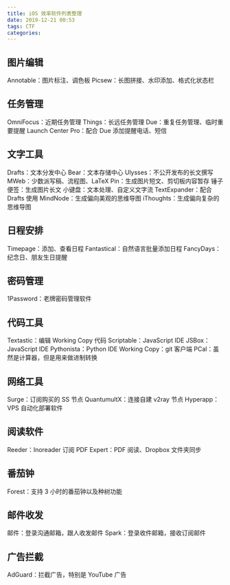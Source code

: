 ```yaml
---
title: iOS 效率软件列表整理
date: 2019-12-21 00:53
tags: CTF
categories: 
---
```


## 图片编辑
Annotable：图片标注、调色板
Picsew：长图拼接、水印添加、格式化状态栏

<!-- more -->

## 任务管理
OmniFocus：近期任务管理
Things：长远任务管理
Due：重复任务管理、临时重要提醒
Launch Center Pro：配合 Due 添加提醒电话、短信

## 文字工具
Drafts：文本分发中心
Bear：文本存储中心
Ulysses：不公开发布的长文撰写
MWeb：少数派写稿、流程图、LaTeX
Pin：生成图片短文、剪切板内容暂存
锤子便签：生成图片长文
小键盘：文本处理、自定义文字流
TextExpander：配合 Drafts 使用
MindNode：生成偏向美观的思维导图
iThoughts：生成偏向复杂的思维导图

## 日程安排
Timepage：添加、查看日程
Fantastical：自然语言批量添加日程
FancyDays：纪念日、朋友生日提醒

## 密码管理
1Password：老牌密码管理软件

## 代码工具
Textastic：编辑 Working Copy 代码
Scriptable：JavaScript IDE
JSBox：JavaScript IDE
Pythonista：Python IDE
Working Copy：git 客户端
PCal：虽然是计算器，但是用来做进制转换

## 网络工具
Surge：订阅购买的 SS 节点
QuantumultX：连接自建 v2ray 节点
Hyperapp：VPS 自动化部署软件

## 阅读软件
Reeder：Inoreader 订阅
PDF Expert：PDF 阅读、Dropbox 文件夹同步

## 番茄钟
Forest：支持 3 小时的番茄钟以及种树功能

## 邮件收发
邮件：登录沟通邮箱，跟人收发邮件
Spark：登录收件邮箱，接收订阅邮件

## 广告拦截
AdGuard：拦截广告，特别是 YouTube 广告
